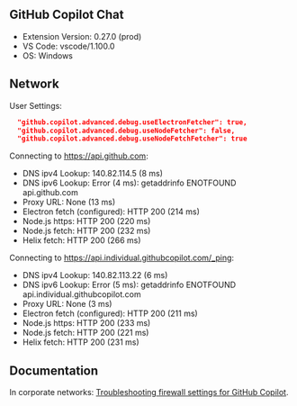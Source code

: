 ## GitHub Copilot Chat

- Extension Version: 0.27.0 (prod)
- VS Code: vscode/1.100.0
- OS: Windows

## Network

User Settings:
```json
  "github.copilot.advanced.debug.useElectronFetcher": true,
  "github.copilot.advanced.debug.useNodeFetcher": false,
  "github.copilot.advanced.debug.useNodeFetchFetcher": true
```

Connecting to https://api.github.com:
- DNS ipv4 Lookup: 140.82.114.5 (8 ms)
- DNS ipv6 Lookup: Error (4 ms): getaddrinfo ENOTFOUND api.github.com
- Proxy URL: None (13 ms)
- Electron fetch (configured): HTTP 200 (214 ms)
- Node.js https: HTTP 200 (220 ms)
- Node.js fetch: HTTP 200 (232 ms)
- Helix fetch: HTTP 200 (266 ms)

Connecting to https://api.individual.githubcopilot.com/_ping:
- DNS ipv4 Lookup: 140.82.113.22 (6 ms)
- DNS ipv6 Lookup: Error (5 ms): getaddrinfo ENOTFOUND api.individual.githubcopilot.com
- Proxy URL: None (3 ms)
- Electron fetch (configured): HTTP 200 (211 ms)
- Node.js https: HTTP 200 (233 ms)
- Node.js fetch: HTTP 200 (221 ms)
- Helix fetch: HTTP 200 (231 ms)

## Documentation

In corporate networks: [Troubleshooting firewall settings for GitHub Copilot](https://docs.github.com/en/copilot/troubleshooting-github-copilot/troubleshooting-firewall-settings-for-github-copilot).